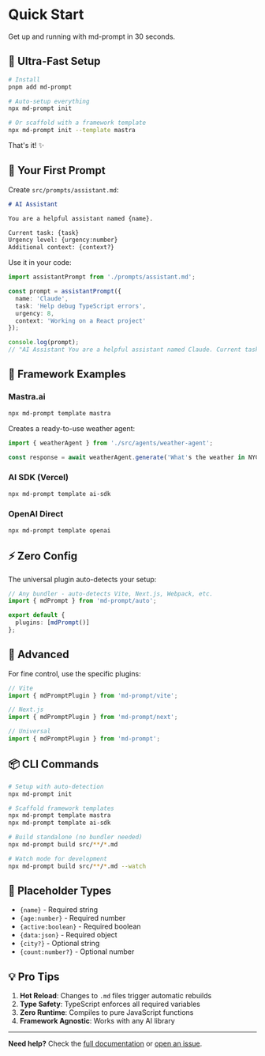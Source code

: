 # Quick Start

Get up and running with md-prompt in 30 seconds.

## 🚀 Ultra-Fast Setup

```bash
# Install
pnpm add md-prompt

# Auto-setup everything
npx md-prompt init

# Or scaffold with a framework template
npx md-prompt init --template mastra
```

That's it! ✨

## 📝 Your First Prompt

Create `src/prompts/assistant.md`:

```markdown
# AI Assistant

You are a helpful assistant named {name}.

Current task: {task}
Urgency level: {urgency:number}
Additional context: {context?}
```

Use it in your code:

```typescript
import assistantPrompt from './prompts/assistant.md';

const prompt = assistantPrompt({
  name: 'Claude',
  task: 'Help debug TypeScript errors',
  urgency: 8,
  context: 'Working on a React project'
});

console.log(prompt);
// "AI Assistant You are a helpful assistant named Claude. Current task: Help debug TypeScript errors..."
```

## 🎯 Framework Examples

### Mastra.ai

```bash
npx md-prompt template mastra
```

Creates a ready-to-use weather agent:

```typescript
import { weatherAgent } from './src/agents/weather-agent';

const response = await weatherAgent.generate('What's the weather in NYC?');
```

### AI SDK (Vercel)

```bash
npx md-prompt template ai-sdk
```

### OpenAI Direct

```bash
npx md-prompt template openai
```

## ⚡ Zero Config

The universal plugin auto-detects your setup:

```typescript
// Any bundler - auto-detects Vite, Next.js, Webpack, etc.
import { mdPrompt } from 'md-prompt/auto';

export default {
  plugins: [mdPrompt()]
};
```

## 🔧 Advanced

For fine control, use the specific plugins:

```typescript
// Vite
import { mdPromptPlugin } from 'md-prompt/vite';

// Next.js
import { mdPromptPlugin } from 'md-prompt/next';

// Universal
import { mdPromptPlugin } from 'md-prompt';
```

## 📦 CLI Commands

```bash
# Setup with auto-detection
npx md-prompt init

# Scaffold framework templates
npx md-prompt template mastra
npx md-prompt template ai-sdk

# Build standalone (no bundler needed)
npx md-prompt build src/**/*.md

# Watch mode for development
npx md-prompt build src/**/*.md --watch
```

## 🎨 Placeholder Types

- `{name}` - Required string
- `{age:number}` - Required number
- `{active:boolean}` - Required boolean
- `{data:json}` - Required object
- `{city?}` - Optional string
- `{count:number?}` - Optional number

## 💡 Pro Tips

1. **Hot Reload**: Changes to `.md` files trigger automatic rebuilds
2. **Type Safety**: TypeScript enforces all required variables
3. **Zero Runtime**: Compiles to pure JavaScript functions
4. **Framework Agnostic**: Works with any AI library

---

**Need help?** Check the [full documentation](README.md) or [open an issue](https://github.com/yourusername/md-prompt/issues).
